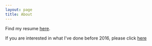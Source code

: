 ```yaml
---
layout: page
title: About
---
```


 Find my resume [here]({{site.baseurl}}/public/resume.pdf).

 If you are interested in what I've done before 2016, please click [here]({{site.baseurl}}/public/old_version)

